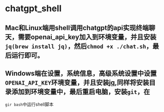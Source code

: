 # chatgpt_shell
## Mac和Linux端用shell调用chatgpt的api实现终端聊天，需要openai_api_key加入到环境变量，并且安装`jq(brew install jq)`，然后`chmod +x ./chat.sh`，最后运行即可。
## Windows端在设置，系统信息，高级系统设置中设置`OPENAI_API_KEY`环境变量，并且安装[jq](https://github.com/stedolan/jq/releases/download/jq-1.6/jq-win64.exe),同样将安装目录添加到环境变量中，最后重启电脑，安装`git`，在
`gir bash`中运行shell脚本

